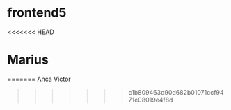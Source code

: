 # frontend5
<<<<<<< HEAD
# Marius
=======
Anca
Victor
>>>>>>> c1b809463d90d682b01071ccf9471e08019e4f8d
